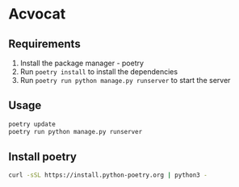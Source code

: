 # Acvocat

## Requirements
1. Install the package manager - poetry
2. Run `poetry install` to install the dependencies
3. Run `poetry run python manage.py runserver` to start the server

## Usage
```bash
poetry update
poetry run python manage.py runserver
```

## Install poetry
```bash
curl -sSL https://install.python-poetry.org | python3 -
```
